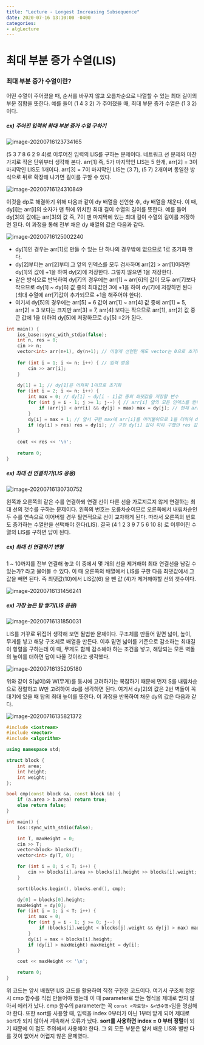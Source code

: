 ```yaml
---
title: "Lecture - Longest Increasing Subsequence"
date: 2020-07-16 13:10:00 -0400
categories: 
- algLecture
---
```






# 최대 부분 증가 수열(LIS)

### 최대 부분 증가 수열이란?

어떤 수열이 주어졌을 때, 순서를 바꾸지 않고 오름차순으로 나열할 수 있는 최대 길이의 부분 집합을 뜻한다. 예를 들어 (1 4 3 2) 가 주어졌을 때, 최대 부분 증가 수열은 (1 3 2)이다.

##### ex) 주어진 입력의 최대 부분 증가 수열 구하기

![image-20200716123734165](../../post_images/20200716/image-20200716123734165.png)

(5 3 7 8 6 2 9 4)로 이루어진 입력의 LIS를 구하는 문제이다. 네트워크 선 문제와 마찬가지로 작은 단위부터 생각해 본다. arr[1] 즉, 5가 마지막인 LIS는 5 한개, arr[2] = 3이 마지막인 LIS도 1개이다. arr[3] = 7이 마지막인 LIS는 (3 7), (5 7) 2개이며 동일한 방식으로 뒤로 확장해 나가면 길이를 구할 수 있다.

![image-20200716124310849](../../post_images/20200716/image-20200716124310849.png)

이것을 dp로 해결하기 위해 다음과 같이 dy 배열을 선언한 후, dy 배열을 채운다. 이 때, dy[i]는 arr[i]의 숫자가 맨 뒤에 위치한 최대 길이 수열의 길이를 뜻한다. 예를 들어 dy[3]의 값에는 arr[3]의 값 즉, 7이 맨 마지막에 있는 최대 길이 수열의 길이를 저장하면 된다. 이 과정을 통해 전부 채운 dy 배열의 값은 다음과 같다.

![image-20200716125002240](../../post_images/20200716/image-20200716125002240.png)

- dy[1]인 경우는 arr[1]로 만들 수 있는 단 하나의 경우밖에 없으므로 1로 초기화 한다.
- dy[2]부터는 arr[2]부터 그 앞의 인덱스를 모두 검사하며 arr[2] > arr[1]이라면 dy[1]의 값에 +1을 하여 dy[2]에 저장한다. 그렇지 않으면 1을 저장한다.
- 같은 방식으로 반복하여 dy[7]의 경우에는 arr[1] ~ arr[6]의 값이 모두 arr[7]보다 작으므로 dy[1] ~ dy[6]  값 중의 최대값인 3에 +1을 하여 dy[7]에 저장하면 된다(최대 수열에 arr[7]값이 추가되므로 +1을 해주어야 한다).
- 여기서 dy[5]의 경우에는 arr[5] = 6 값이 arr[1] ~ arr[4] 값 중에 arr[1] = 5, arr[2] = 3 보다는 크지만 arr[3] = 7, arr[4] 보다는 작으므로 arr[1], arr[2] 값 중 큰 값에 1을 더하여 dy[5]에 저장하므로 dy[5] =2가 된다.

```c++
int main() {
    ios_base::sync_with_stdio(false);
    int n, res = 0;
    cin >> n;
    vector<int> arr(n+1), dy(n+1); // 이렇게 선언만 해도 vector는 0으로 초기화 됨! 인덱스 1부터 사용하려고 n+1로 선언
    
    for (int i = 1; i <= n; i++) { // 입력 받음
        cin >> arr[i];
    }
    
    dy[1] = 1; // dy[1]은 어차피 1이므로 초기화
    for (int i = 2; i <= n; i++) {
        int max = 0; // dy[1] ~ dy[i - 1]값 중의 최댓값을 저장할 변수
        for (int j = i - 1; j >= 1; j--) { // arr[i] 앞의 모든 인덱스를 반복문으로 검사
            if (arr[j] < arr[i] && dy[j] > max) max = dy[j]; // 현재 arr 값보다 작고 dy값이 max보다 큰 값을 max로 설정
        }
        dy[i] = max + 1; // 앞서 구한 max에 arr[i]를 이어붙이므로 1을 더하여 dy[i]에 삽입
        if (dy[i] > res) res = dy[i]; // 구한 dy[i] 값이 미리 구했던 res 값보다 크다면 해당 값으로 할당
    }
    
    cout << res << '\n';
    
    return 0;
}
```



##### ex)  최대 선 연결하기(LIS 응용)

![image-20200716130730752](../../post_images/20200716/image-20200716130730752.png)

왼쪽과 오른쪽의 같은 수를 연결하되 연결 선이 다른 선을 가로지르지 않게 연결하는 최대 선의 갯수를 구하는 문제이다.  왼쪽의 번호는 오름차순이므로 오른쪽에서 내림차순인 두 수를 연속으로 이어버릴 경우 필연적으로 선이 교차하게 된다. 따라서 오른쪽의 번호도 증가하는 수열만을 선택해야 한다(LIS). 결국 (4 1 2 3 9 7 5 6 10 8) 로 이루어진 수열의 LIS를 구하면 답이 된다. 

##### ex) 최대 선 연결하기 변형

1 ~ 10까지를 전부 연결해 놓고 이 중에서 몇 개의 선을 제거해야 최대 연결선을 남길 수 있는가? 라고 물어볼 수 있다. 이 때 오른쪽의 배열에서 LIS를 구한 다음 최댓값에서 그 값을 빼면 된다. 즉 최댓값(10)에서 LIS값(6) 을 뺀 값 (4)가 제거해야할 선의 갯수이다.

![image-20200716131456241](../../post_images/20200716/image-20200716131456241.png)



##### ex) 가장 높은 탑 쌓기(LIS 응용)

![image-20200716131850031](../../post_images/20200716/image-20200716131850031.png)

LIS를 거꾸로 뒤집어 생각해 보면 될법한 문제이다. 구조체를 만들어 밑면 넓이, 높이, 무게를 넣고 해당 구조체로 배열을 만든다. 이후 밑면 넓이를 기준으로 감소하는 최대길이 힝렬을 구하는데 이 때, 무게도 함께 감소해야 하는 조건을 넣고, 해당되는 모든 벽돌의 높이를 더하면 답이 나올 것이라고 생각했다.

![image-20200716135205180](../../post_images/20200716/image-20200716135205180.png)

위와 같이 S(넓이)와 W(무게)를 동시에 고려하기는 복잡하기 때문에 먼저 S를 내림차순으로 정렬하고 W만 고려하여 dp를 생각하면 된다. 여기서 dy[2]의 값은 2번 벽돌이 꼭대기에 있을 때 탑의 최대 높이를 뜻한다.  이 과정을 반복하여 채운 dy의 값은 다음과 같다.

![image-20200716135821372](../../post_images/20200716/image-20200716135821372.png)

```c++
#include <iostream>
#include <vector>
#include <algorithm>

using namespace std;

struct block {
	int area;
	int height;
	int weight;
};

bool cmp(const block &a, const block &b) {
	if (a.area > b.area) return true;
	else return false;
}

int main() {
	ios::sync_with_stdio(false);

	int T, maxHeight = 0;
	cin >> T;
	vector<block> blocks(T);
	vector<int> dy(T, 0);

	for (int i = 0; i < T; i++) {
		cin >> blocks[i].area >> blocks[i].height >> blocks[i].weight;
	}

	sort(blocks.begin(), blocks.end(), cmp);

	dy[0] = blocks[0].height;
	maxHeight = dy[0];
	for (int i = 1; i < T; i++) {
		int max = 0;
		for (int j = i - 1; j >= 0; j--) {
			if (blocks[i].weight < blocks[j].weight && dy[j] > max) max = dy[j];
		}
		dy[i] = max + blocks[i].height;
		if (dy[i] > maxHeight) maxHeight = dy[i];
	}

	cout << maxHeight << '\n';

	return 0;
}
```

위 코드는 앞서 배웠던 LIS 코드를 활용하여 직접 구현한 코드이다. 여기서 구조체 정렬 시 cmp 함수를 직접 만들어야 했는데 이 때 parameter로 받는 형식을 제대로 받지 않아서 에러가 났다. cmp 함수의 parameter는 꼭 ```const <자료형> &<변수명>```임을 명심해야 한다. 또한 sort를 사용할 때, 입력을 index 0부터가 아닌 1부터 받게 되어 제대로 sort가 되지 않아서 계속해서 오류가 났다. **sort를 사용하면 index = 0 부터 정렬**이 되기 때문에 이 점도 주의해서 사용해야 한다. 그 외 모든 부분은 앞서 배운 LIS와 별반 다를 것이 없어서 어렵지 않은 문제였다.